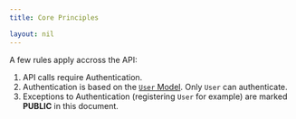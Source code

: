 ```yaml
---
title: Core Principles

layout: nil
---
```

A few rules apply accross the API:
1. API calls require Authentication.
1. Authentication is based on the [`User` Model](/#/user-object). Only `User` can authenticate.
1. Exceptions to Authentication (registering `User` for example) are marked **PUBLIC** in this document.